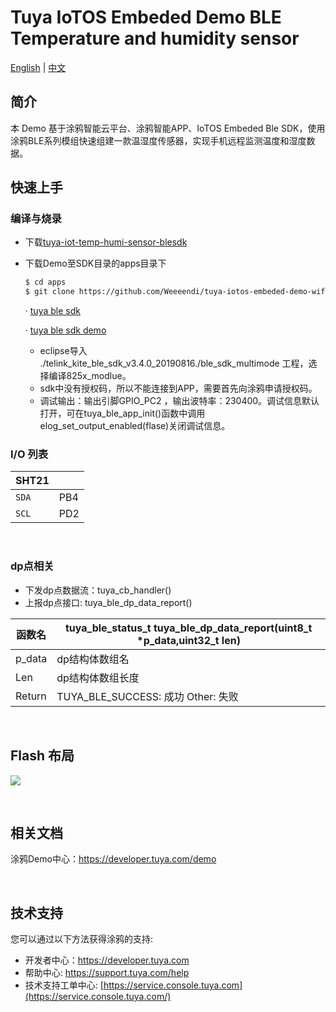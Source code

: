 # Tuya IoTOS Embeded Demo BLE Temperature and humidity sensor

[English](./README.md) | [中文](./README_zh.md)

## 简介 

本 Demo 基于涂鸦智能云平台、涂鸦智能APP、IoTOS Embeded Ble SDK，使用涂鸦BLE系列模组快速组建一款温湿度传感器，实现手机远程监测温度和湿度数据。
## 快速上手

### 编译与烧录
+ 下载[tuya-iot-temp-humi-sensor-blesdk](https://github.com/Weeeendi/tuya-iotos-embeded-demo-wifi-ble-temperature-humidity) 

+ 下载Demo至SDK目录的apps目录下 

  ```bash
  $ cd apps
  $ git clone https://github.com/Weeeendi/tuya-iotos-embeded-demo-wifi-ble-temperature-humidity.git
  ```

  ·  [tuya ble sdk](https://docs.tuya.com/zh/iot/device-development/access-mode-link/ble-chip-sdk/tuya-ble-sdk-user-guide?id=K9h5zc4e5djd9)

  ·  [tuya ble sdk demo](https://docs.tuya.com/zh/iot/device-development/access-mode-link/ble-chip-sdk/tuya-ble-sdk-demo-instruction-manual?id=K9gq09szmvy2o)

  - eclipse导入 ./telink_kite_ble_sdk_v3.4.0_20190816./ble_sdk_multimode 工程，选择编译825x_modlue。
  - sdk中没有授权码，所以不能连接到APP，需要首先向涂鸦申请授权码。
  - 调试输出：输出引脚GPIO_PC2 ，输出波特率：230400。调试信息默认打开，可在tuya_ble_app_init()函数中调用elog_set_output_enabled(flase)关闭调试信息。



### I/O 列表

|SHT21||
| --- | --- |
|`SDA`|PB4|
|`SCL`|PD2|

<br>


### dp点相关

+ 下发dp点数据流：tuya_cb_handler()
+ 上报dp点接口: tuya_ble_dp_data_report()

|函数名 | tuya_ble_status_t tuya_ble_dp_data_report(uint8_t *p_data,uint32_t len)|
|	---|---|
|    p_data | dp结构体数组名|
|    Len |dp结构体数组长度|
|    Return    |  TUYA_BLE_SUCCESS: 成功  Other: 失败 |

<br>

## Flash 布局
![](https://images.tuyacn.com/fe-static/docs/img/1f0ea62d-9ecf-41ad-96e1-2bd5452443db.png)


<br>


## 相关文档

涂鸦Demo中心：https://developer.tuya.com/demo


<br>

## 技术支持

您可以通过以下方法获得涂鸦的支持:

- 开发者中心：https://developer.tuya.com
- 帮助中心: https://support.tuya.com/help
- 技术支持工单中心: [https://service.console.tuya.com](https://service.console.tuya.com/) 


<br>
